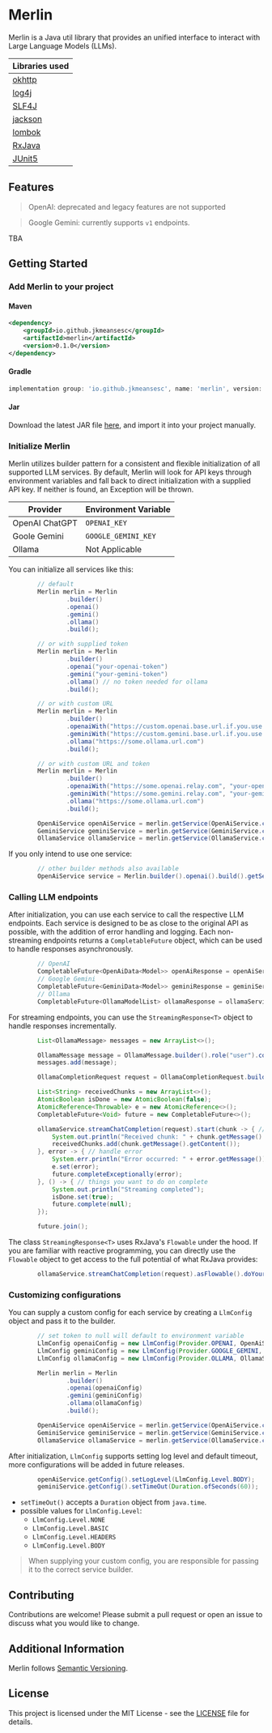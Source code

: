 # Merlin

Merlin is a Java util library that provides an unified interface to interact with Large Language Models (LLMs).

| Libraries used                                                   |
| ---------------------------------------------------------------- |
| [okhttp](https://github.com/square/okhttp)                       |
| [log4j](https://logging.apache.org/log4j/2.x/index.html)         |
| [SLF4J](https://www.slf4j.org/index.html)                        |
| [jackson](https://github.com/FasterXML/jackson)                  |
| [lombok](https://projectlombok.org/)                             |
| [RxJava](https://github.com/ReactiveX/RxJava?tab=readme-ov-file) |
| [JUnit5](https://junit.org/junit5/)                              |

## Features

> OpenAI: deprecated and legacy features are not supported

> Google Gemini: currently supports `v1` endpoints.

TBA

## Getting Started

### Add Merlin to your project

#### Maven

```xml
<dependency>
    <groupId>io.github.jkmeansesc</groupId>
    <artifactId>merlin</artifactId>
    <version>0.1.0</version>
</dependency>
```

#### Gradle

```gradle
implementation group: 'io.github.jkmeansesc', name: 'merlin', version: '0.1.0'
```

#### Jar

Download the latest JAR file [here](dist/), and import it into your project manually.

### Initialize Merlin

Merlin utilizes builder pattern for a consistent and flexible initialization of all supported LLM services. By default, Merlin will look for API keys through environment variables and fall back to direct initialization with a supplied API key. If neither is found, an Exception will be thrown.

| Provider       | Environment Variable |
| -------------- | -------------------- |
| OpenAI ChatGPT | `OPENAI_KEY`         |
| Goole Gemini   | `GOOGLE_GEMINI_KEY`  |
| Ollama         | Not Applicable       |

You can initialize all services like this:

```java
        // default
        Merlin merlin = Merlin
                .builder()
                .openai()
                .gemini()
                .ollama()
                .build();

        // or with supplied token
        Merlin merlin = Merlin
                .builder()
                .openai("your-openai-token")
                .gemini("your-gemini-token")
                .ollama() // no token needed for ollama
                .build();

        // or with custom URL
        Merlin merlin = Merlin
                .builder()
                .openaiWith("https://custom.openai.base.url.if.you.use.relay.com")
                .geminiWith("https://custom.gemini.base.url.if.you.use.relay.com")
                .ollama("https://some.ollama.url.com")
                .build();

        // or with custom URL and token
        Merlin merlin = Merlin
                .builder()
                .openaiWith("https://some.openai.relay.com", "your-openai-token")
                .geminiWith("https://some.gemini.relay.com", "your-gemini-token")
                .ollama("https://some.ollama.url.com")
                .build();

        OpenAiService openAiService = merlin.getService(OpenAiService.class);
        GeminiService geminiService = merlin.getService(GeminiService.class);
        OllamaService ollamaService = merlin.getService(OllamaService.class);
```

If you only intend to use one service:

```java
        // other builder methods also available
        OpenAiService service = Merlin.builder().openai().build().getService(OpenAiService.class);
```

### Calling LLM endpoints

After initialization, you can use each service to call the respective LLM endpoints. Each service is designed to be as close to the original API as possible, with the addition of error handling and logging. Each non-streaming endpoints returns a `CompletableFuture` object, which can be used to handle responses asynchronously.

```java
        // OpenAI
        CompletableFuture<OpenAiData<Model>> openAiResponse = openAiService.listModels();
        // Google Gemini
        CompletableFuture<GeminiData<Model>> geminiResponse = geminiService.listModels();
        // Ollama
        CompletableFuture<OllamaModelList> ollamaResponse = ollamaService.listModels();
```

For streaming endpoints, you can use the `StreamingResponse<T>` object to handle responses incrementally.

```java
        List<OllamaMessage> messages = new ArrayList<>();

        OllamaMessage message = OllamaMessage.builder().role("user").content("Are you online?").build();
        messages.add(message);

        OllamaCompletionRequest request = OllamaCompletionRequest.builder().model("mistral").messages(messages).build();

        List<String> receivedChunks = new ArrayList<>();
        AtomicBoolean isDone = new AtomicBoolean(false);
        AtomicReference<Throwable> e = new AtomicReference<>();
        CompletableFuture<Void> future = new CompletableFuture<>();

        ollamaService.streamChatCompletion(request).start(chunk -> { // handle each chunk here
            System.out.println("Received chunk: " + chunk.getMessage().getContent());
            receivedChunks.add(chunk.getMessage().getContent());
        }, error -> { // handle error
            System.err.println("Error occurred: " + error.getMessage());
            e.set(error);
            future.completeExceptionally(error);
        }, () -> { // things you want to do on complete
            System.out.println("Streaming completed");
            isDone.set(true);
            future.complete(null);
        });

        future.join();
```

The class `StreamingResponse<T>` uses RxJava's `Flowable` under the hood. If you are familiar with reactive programming, you can directly use the `Flowable` object to get access to the full potential of what RxJava provides:

```java
        ollamaService.streamChatCompletion(request).asFlowable().doYourThing();
```

### Customizing configurations

You can supply a custom config for each service by creating a `LlmConfig` object and pass it to the builder.

```java
        // set token to null will default to environment variable
        LlmConfig openaiConfig = new LlmConfig(Provider.OPENAI, OpenAiService.DEFAULT_BASE_URL, null);
        LlmConfig geminiConfig = new LlmConfig(Provider.GOOGLE_GEMINI, GeminiService.DEFAULT_BASE_URL, null);
        LlmConfig ollamaConfig = new LlmConfig(Provider.OLLAMA, OllamaService.DEFAULT_BASE_URL, null);

        Merlin merlin = Merlin
                .builder()
                .openai(openaiConfig)
                .gemini(geminiConfig)
                .ollama(ollamaConfig)
                .build();

        OpenAiService openAiService = merlin.getService(OpenAiService.class);
        GeminiService geminiService = merlin.getService(GeminiService.class);
        OllamaService ollamaService = merlin.getService(OllamaService.class);
```

After initialization, `LlmConfig` supports setting log level and default timeout, more configurations will be added in future releases.

```java
        openAiService.getConfig().setLogLevel(LlmConfig.Level.BODY);
        geminiService.getConfig().setTimeOut(Duration.ofSeconds(60));
```

- `setTimeOut()` accepts a `Duration` object from `java.time`.
- possible values for `LlmConfig.Level`:
  - `LlmConfig.Level.NONE`
  - `LlmConfig.Level.BASIC`
  - `LlmConfig.Level.HEADERS`
  - `LlmConfig.Level.BODY`

> When supplying your custom config, you are responsible for passing it to the correct service builder.

## Contributing

Contributions are welcome! Please submit a pull request or open an issue to discuss what you would like to change.

## Additional Information

Merlin follows [Semantic Versioning](https://semver.org/).

## License

This project is licensed under the MIT License - see the [LICENSE](LICENSE) file for details.
